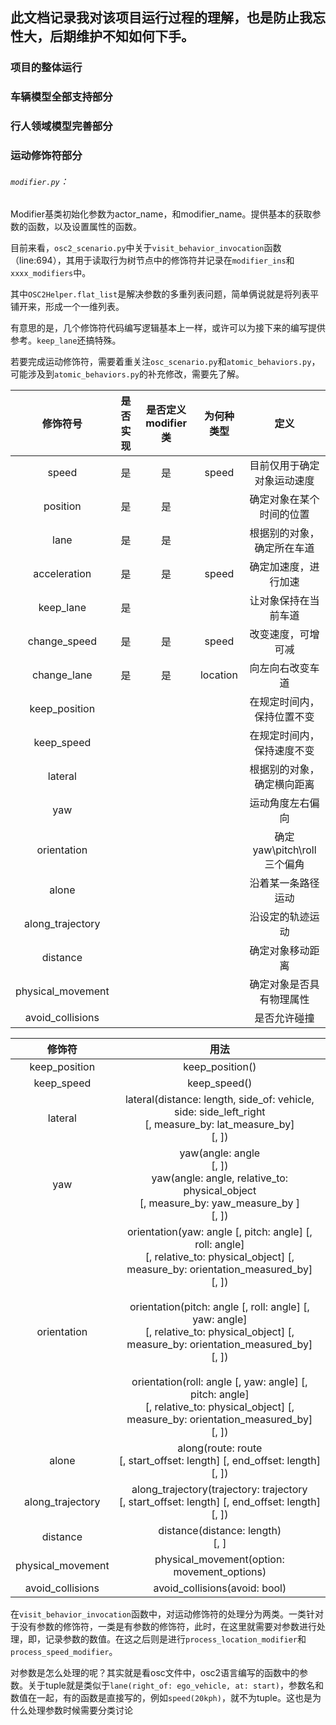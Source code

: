 ## 此文档记录我对该项目运行过程的理解，也是防止我忘性大，后期维护不知如何下手。

### 项目的整体运行



### 车辆模型全部支持部分

#### 

### 行人领域模型完善部分



### 运动修饰符部分

###### `modifier.py`：

Modifier基类初始化参数为actor_name，和modifier_name。提供基本的获取参数的函数，以及设置属性的函数。

目前来看，`osc2_scenario.py`中关于`visit_behavior_invocation`函数（line:694），其用于读取行为树节点中的修饰符并记录在`modifier_ins`和 `xxxx_modifiers`中。

其中`OSC2Helper.flat_list`是解决参数的多重列表问题，简单俩说就是将列表平铺开来，形成一个一维列表。

有意思的是，几个修饰符代码编写逻辑基本上一样，或许可以为接下来的编写提供参考。`keep_lane`还搞特殊。



若要完成运动修饰符，需要着重关注`osc_scenario.py`和`atomic_behaviors.py`，可能涉及到`atomic_behaviors.py`的补充修改，需要先了解。

|     修饰符号      | 是否实现 | 是否定义modifier类 | 为何种类型 |            定义            |
| :---------------: | :------: | :----------------: | :--------: | :------------------------: |
|       speed       |    是    |         是         |   speed    | 目前仅用于确定对象运动速度 |
|     position      |    是    |         是         |            |  确定对象在某个时间的位置  |
|       lane        |    是    |         是         |            | 根据别的对象，确定所在车道 |
|   acceleration    |    是    |         是         |   speed    |    确定加速度，进行加速    |
|     keep_lane     |    是    |                    |            |    让对象保持在当前车道    |
|   change_speed    |    是    |         是         |   speed    |     改变速度，可增可减     |
|    change_lane    |    是    |         是         |  location  |      向左向右改变车道      |
|   keep_position   |          |                    |            | 在规定时间内，保持位置不变 |
|    keep_speed     |          |                    |            | 在规定时间内，保持速度不变 |
|      lateral      |          |                    |            | 根据别的对象，确定横向距离 |
|        yaw        |          |                    |            |      运动角度左右偏向      |
|    orientation    |          |                    |            | 确定yaw\pitch\roll三个偏角 |
|       alone       |          |                    |            |     沿着某一条路径运动     |
| along_trajectory  |          |                    |            |      沿设定的轨迹运动      |
|     distance      |          |                    |            |      确定对象移动距离      |
| physical_movement |          |                    |            |  确定对象是否具有物理属性  |
| avoid_collisions  |          |                    |            |        是否允许碰撞        |



|      修饰符       |                             用法                             |
| :---------------: | :----------------------------------------------------------: |
|   keep_position   |                       keep_position()                        |
|    keep_speed     |                         keep_speed()                         |
|      lateral      | lateral(distance: length, side_of: vehicle, side: side_left_right <br />[, measure_by: lat_measure_by]<br /> [, <standard-movement-parameters>]) |
|        yaw        | yaw(angle: angle <br />[, <standard-movement-parameters>]) <br />yaw(angle: angle, relative_to: physical_object<br /> [, measure_by: yaw_measure_by ] <br />[, <standard-movement-parameters>]) |
|    orientation    | orientation(yaw: angle  [, pitch: angle] [, roll: angle] <br />[, relative_to: physical_object] [, measure_by: orientation_measured_by] <br />[, <standard-movement-parameters>]) <br /><br />orientation(pitch: angle  [, roll: angle] [, yaw: angle] <br />[, relative_to: physical_object] [, measure_by: orientation_measured_by] <br />[, <standard-movement-parameters>]) <br /><br />orientation(roll: angle  [, yaw: angle] [, pitch: angle] <br />[, relative_to: physical_object] [, measure_by: orientation_measured_by] <br />[, <standard-movement-parameters>]) |
|       alone       | along(route: route <br />[, start_offset: length] [, end_offset: length]<br /> [, <standard-movement-parameters>]) |
| along_trajectory  | along_trajectory(trajectory: trajectory <br />[, start_offset: length] [, end_offset: length] <br />[, <standard-movement-parameters>]) |
|     distance      | distance(distance: length)<br /> [, <standard-movement-parameters>] |
| physical_movement |         physical_movement(option: movement_options)          |
| avoid_collisions  |                avoid_collisions(avoid: bool)                 |



在`visit_behavior_invocation`函数中，对运动修饰符的处理分为两类。一类针对于没有参数的修饰符，一类是有参数的修饰符，此时，在这里就需要对参数进行处理，即，记录参数的数值。在这之后则是进行`process_location_modifier`和`process_speed_modifier`。

对参数是怎么处理的呢？其实就是看osc文件中，osc2语言编写的函数中的参数。关于tuple就是类似于`lane(right_of: ego_vehicle, at: start)`，参数名和数值在一起，有的函数是直接写的，例如`speed(20kph)`，就不为tuple。这也是为什么处理参数时候需要分类讨论



